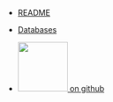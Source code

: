 - [README](README.md)
- [Databases](01.database_generation.md "Database generation and merging")



- [<img src="assets/phylobarcode.png" width="90"/>  on github](https://github.com/quadram-institute-bioscience/phylobarcode)
